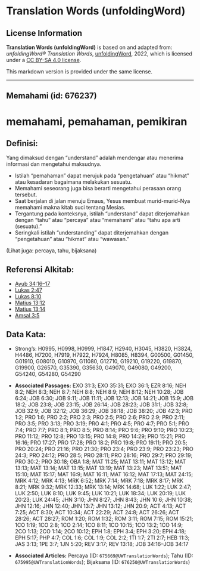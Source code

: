# Translation Words (unfoldingWord)

## License Information

**Translation Words (unfoldingWord)** is based on and adapted from: _unfoldingWord® Translation Words_, [unfoldingWord](https://unfoldingword.org/utw), 2022, which is licensed under a [CC BY-SA 4.0 license](https://creativecommons.org/licenses/by-sa/4.0/legalcode.en).

This markdown version is provided under the same license.



--------------------------------

## Memahami (id: 676237)

memahami, pemahaman, pemikiran
==============================

Definisi:
---------

Yang dimaksud dengan “understand” adalah mendengar atau menerima informasi dan mengetahui maksudnya.

* Istilah “pemahaman” dapat merujuk pada “pengetahuan” atau “hikmat” atau kesadaran bagaimana melakukan sesuatu.
* Memahami seseorang juga bisa berarti mengetahui perasaan orang tersebut.
* Saat berjalan di jalan menuju Emaus, Yesus membuat murid\-murid\-Nya memahami makna kitab suci tentang Mesias.
* Tergantung pada konteksnya, istilah “understand” dapat diterjemahkan dengan “tahu” atau “percaya” atau “memahami” atau “tahu apa arti (sesuatu).”
* Seringkali istilah “understanding” dapat diterjemahkan dengan “pengetahuan” atau “hikmat” atau “wawasan.”

(Lihat juga: percaya, tahu, bijaksana)

Referensi Alkitab:
------------------

* [Ayub 34:16–17](https://ref.ly/Job34:16-Job34:17)
* [Lukas 2:47](https://ref.ly/Luke2:47)
* [Lukas 8:10](https://ref.ly/Luke8:10)
* [Matius 13:12](https://ref.ly/Matt13:12)
* [Matius 13:14](https://ref.ly/Matt13:14)
* [Amsal 3:5](https://ref.ly/Prov3:5)

Data Kata:
----------

* Strong’s: H0995, H0998, H0999, H1847, H2940, H3045, H3820, H3824, H4486, H7200, H7919, H7922, H7924, H8085, H8394, G00500, G01450, G01910, G08010, G10970, G11080, G12710, G19210, G19220, G19870, G19900, G26570, G35390, G35630, G49070, G49080, G49200, G54240, G54280, G54290

* **Associated Passages:** EXO 31:3; EXO 35:31; EXO 36:1; EZR 8:16; NEH 8:2; NEH 8:3; NEH 8:7; NEH 8:8; NEH 8:9; NEH 8:12; NEH 10:28; JOB 6:24; JOB 6:30; JOB 9:11; JOB 11:11; JOB 12:13; JOB 14:21; JOB 15:9; JOB 18:2; JOB 23:8; JOB 23:15; JOB 26:14; JOB 28:23; JOB 31:1; JOB 32:8; JOB 32:9; JOB 32:12; JOB 36:29; JOB 38:18; JOB 38:20; JOB 42:3; PRO 1:2; PRO 1:6; PRO 2:2; PRO 2:3; PRO 2:5; PRO 2:6; PRO 2:9; PRO 2:11; PRO 3:5; PRO 3:13; PRO 3:19; PRO 4:1; PRO 4:5; PRO 4:7; PRO 5:1; PRO 7:4; PRO 7:7; PRO 8:1; PRO 8:5; PRO 8:14; PRO 9:6; PRO 9:10; PRO 10:23; PRO 11:12; PRO 12:8; PRO 13:15; PRO 14:8; PRO 14:29; PRO 15:21; PRO 16:16; PRO 17:27; PRO 17:28; PRO 18:2; PRO 19:8; PRO 19:11; PRO 20:5; PRO 20:24; PRO 21:16; PRO 21:30; PRO 23:4; PRO 23:9; PRO 23:23; PRO 24:3; PRO 24:12; PRO 28:5; PRO 28:11; PRO 28:16; PRO 29:7; PRO 29:19; PRO 30:2; PRO 30:18; OBA 1:8; MAT 11:25; MAT 13:11; MAT 13:12; MAT 13:13; MAT 13:14; MAT 13:15; MAT 13:19; MAT 13:23; MAT 13:51; MAT 15:10; MAT 15:17; MAT 16:9; MAT 16:11; MAT 16:12; MAT 17:13; MAT 24:15; MRK 4:12; MRK 4:13; MRK 6:52; MRK 7:14; MRK 7:18; MRK 8:17; MRK 8:21; MRK 9:32; MRK 12:33; MRK 13:14; MRK 14:68; LUK 1:22; LUK 2:47; LUK 2:50; LUK 8:10; LUK 9:45; LUK 10:21; LUK 18:34; LUK 20:19; LUK 20:23; LUK 24:45; JHN 3:10; JHN 8:27; JHN 8:43; JHN 10:6; JHN 10:38; JHN 12:16; JHN 12:40; JHN 13:7; JHN 13:12; JHN 20:9; ACT 4:13; ACT 7:25; ACT 8:30; ACT 10:34; ACT 22:29; ACT 24:8; ACT 26:26; ACT 28:26; ACT 28:27; ROM 1:20; ROM 1:32; ROM 3:11; ROM 7:15; ROM 15:21; 1CO 1:19; 1CO 2:8; 1CO 2:14; 1CO 8:11; 1CO 10:15; 1CO 13:2; 1CO 14:9; 2CO 1:13; 2CO 1:14; 2CO 10:12; EPH 1:8; EPH 3:4; EPH 3:20; EPH 4:18; EPH 5:17; PHP 4:7; COL 1:6; COL 1:9; COL 2:2; 1TI 1:7; 2TI 2:7; HEB 11:3; JAS 3:13; 1PE 3:7; 1JN 5:20; REV 3:17; REV 13:18; JOB 34:16–JOB 34:17
* **Associated Articles:** Percaya (ID: `675669@UWTranslationWords`); Tahu (ID: `675995@UWTranslationWords`); Bijaksana (ID: `676250@UWTranslationWords`)

